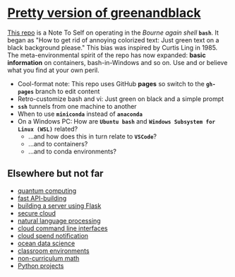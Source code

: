 # [Pretty version of greenandblack](https://robfatland.github.io/greenandblack/)

[This repo](https://github.com/robfatland/greenandblack/tree/main)
is a Note To Self on operating in the *Bourne again shell* **`bash`**. 
It began as "How to get rid of annoying colorized text: Just green text on a black background please."
This bias was inspired by Curtis Ling in 1985.
The meta-environmental spirit of the repo has now expanded: **basic information** on containers, bash-in-Windows and so on.
Use and or believe what you find at your own peril.


- Cool-format note: This repo uses GitHub **pages** so switch to the **`gh-pages`** branch to edit content
- Retro-customize bash and vi: Just green on black and a simple prompt
- **`ssh`** tunnels from one machine to another
- When to use **`miniconda`** instead of **`anaconda`**
- On a Windows PC: How are **`Ubuntu bash`** and **`Windows Subsystem for Linux (WSL)`** related?
    - ...and how does this in turn relate to **`VSCode`**?
    - ...and to containers?
    - ...and to conda environments?


## Elsewhere but not far

- [quantum computing](https://github.com/robfatland/quantum)
- [fast API-building](https://github.com/robfatland/zero2api)
- [building a server using Flask](https://github.com/robfatland/mocean)
- [secure cloud](https://github.com/robfatland/cloudsecurity)
- [natural language processing](https://github.com/robfatland/nlp)
- [cloud command line interfaces](https://github.com/robfatland/cli)
- [cloud spend notification](https://github.com/robfatland/costnotify)
- [ocean data science](https://github.com/robfatland/cloudsecurity)
- [classroom environments](https://github.com/robfatland/curriculum)
- [non-curriculum math](https://github.com/robfatland/othermathclub)
- [Python projects](https://github.com/robfatland/pythonbytes)
